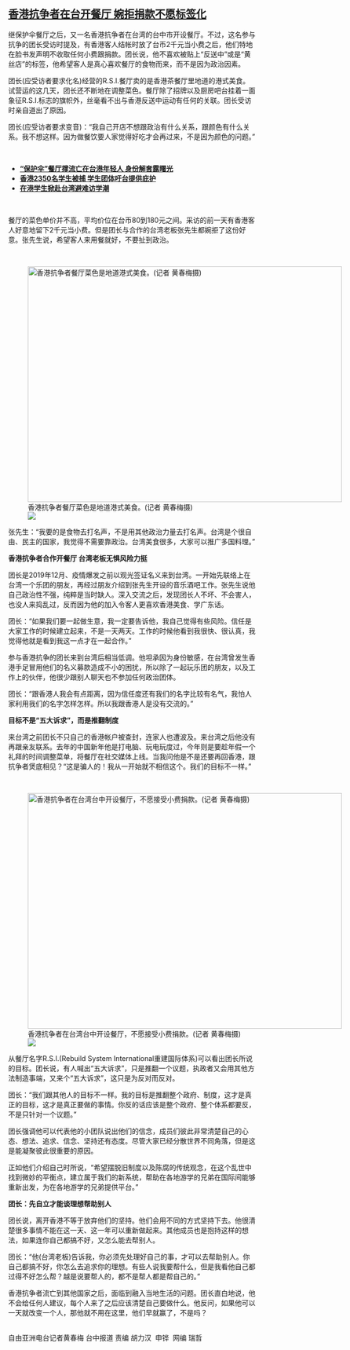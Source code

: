 <!--1613060415000-->
[香港抗争者在台开餐厅 婉拒捐款不愿标签化](https://www.rfa.org/mandarin/yataibaodao/gangtai/hcm-02112021064038.html)
------

<p></p><p>继保护伞餐厅之后，又一名香港抗争者在台湾的台中市开设餐厅。不过，这名参与抗争的团长受访时提及，有香港客人结帐时放了台币2千元当小费之后，他们特地在脸书发声明不收取任何小费跟捐款。团长说，他不喜欢被贴上“反送中”或是“黄丝店”的标签，他希望客人是真心喜欢餐厅的食物而来，而不是因为政治因素。</p><p>团长(应受访者要求化名)经营的R.S.I.餐厅卖的是香港茶餐厅里地道的港式美食。试营运的这几天，团长还不断地在调整菜色。餐厅除了招牌以及厨房吧台挂着一面象征R.S.I.标志的旗帜外，丝毫看不出与香港反送中运动有任何的关联。团长受访时亲自道出了原因。</p><p>团长(应受访者要求变音)：“我自己开店不想跟政治有什么关系，跟颜色有什么关系。我不想这样。因为做餐饮要人家觉得好吃才会再过来，不是因为颜色的问题。”</p><p><br/></p><ul><li><strong><a href="https://www.rfa.org/mandarin/yataibaodao/gangtai/hcm1-04232020081517.html">“保护伞”餐厅撑流亡在台港年轻人 身份解套露曙光</a></strong></li><li><strong><a class="external-link" href="http://www.rfa.org/mandarin/yataibaodao/gangtai/hcm2-12032019122856.html">香港2350名学生被捕 学生团体吁台提供庇护 </a></strong></li><li><strong><a class="external-link" href="http://www.rfa.org/mandarin/yataibaodao/gangtai/hx1-11212019112614.html">在港学生掀赴台湾避难访学潮</a></strong></li></ul><p><br/></p><p>餐厅的菜色单价并不高，平均价位在台币80到180元之间。采访的前一天有香港客人好意地留下2千元当小费。但是团长与合作的台湾老板张先生都婉拒了这份好意。张先生说，希望客人来用餐就好，不要扯到政治。</p><p><br/></p><p><figure class="image-richtext image-inline captioned" style="width:640px;"><img alt="香港抗争者餐厅菜色是地道港式美食。(记者 黄春梅摄)" height="480" src="https://www.rfa.org/mandarin/yataibaodao/gangtai/hcm-02112021064038.html/4e09.jpeg/@@images/094d0866-8a00-4ba9-ab29-41a42b75bb08.jpeg" title="三.jpeg" width="640"/><figcaption class="image-caption">香港抗争者餐厅菜色是地道港式美食。(记者 黄春梅摄)</figcaption><small></small><div id="zoomattribute"><a data-caption="香港抗争者餐厅菜色是地道港式美食。(记者 黄春梅摄)" data-fancybox="" href="https://www.rfa.org/mandarin/yataibaodao/gangtai/hcm-02112021064038.html/4e09.jpeg" id="single_image" title="香港抗争者餐厅菜色是地道港式美食。(记者 黄春梅摄)"><img src="/++plone++rfa-resources/img/icon-zoom.png"/></a></div></figure></p><p>张先生：“我要的是食物去打名声，不是用其他政治力量去打名声。台湾是个很自由、民主的国家，我觉得不需要靠政治。台湾美食很多，大家可以推广多国料理。”</p><p><strong>香港抗争者合作开餐厅 台湾老板无惧风险力挺</strong></p><p>团长是2019年12月、疫情爆发之前以观光签证名义来到台湾。一开始先联络上在台湾一个乐团的朋友，再经过朋友介绍到张先生开设的音乐酒吧工作。张先生说他自己政治性不强，纯粹是当时缺人。深入交流之后，发现团长人不坏、不会害人，也没人来捣乱过，反而因为他的加入令客人更喜欢香港美食、学广东话。</p><p>团长：“如果我们要一起做生意，我一定要告诉他，我自己觉得有些风险。信任是大家工作的时候建立起来，不是一天两天。工作的时候他看到我很快、很认真，我觉得他就是看到我这一点才在一起合作。”</p><p>参与香港抗争的团长来到台湾后相当低调。他坦承因为身份敏感，在台湾曾发生香港手足冒用他们的名义募款造成不小的困扰，所以除了一起玩乐团的朋友，以及工作上的伙伴，他很少跟别人聊天也不参加任何政治团体。</p><p>团长：“跟香港人我会有点距离，因为信任度还有我们的名字比较有名气，我怕人家利用我们的名字怎样怎样。所以我跟香港人是没有交流的。”</p><p><strong>目标不是“五大诉求”，而是推翻制度</strong></p><p>来台湾之前团长不只自己的香港帐户被查封，连家人也遭波及。来台湾之后他没有再跟亲友联系。去年的中国新年他是打电脑、玩电玩度过，今年则是要趁年假一个礼拜的时间调整菜单，将餐厅在社交媒体上线。当我问他是不是还要再回香港，跟抗争者煲底相见？“这是骗人的！我从一开始就不相信这个。我们的目标不一样。”</p><p><br/></p><p><figure class="image-richtext image-inline captioned" style="width:640px;"><img alt="香港抗争者在台湾台中开设餐厅，不愿接受小费捐款。(记者 黄春梅摄)" height="480" src="https://www.rfa.org/mandarin/yataibaodao/gangtai/hcm-02112021064038.html/57168aaa4e00.jpeg/@@images/364814d8-5089-4662-a9e9-d33256477af9.jpeg" title="圖說一.jpeg" width="640"/><figcaption class="image-caption">香港抗争者在台湾台中开设餐厅，不愿接受小费捐款。(记者 黄春梅摄)</figcaption><small></small><div id="zoomattribute"><a data-caption="香港抗争者在台湾台中开设餐厅，不愿接受小费捐款。(记者 黄春梅摄)" data-fancybox="" href="https://www.rfa.org/mandarin/yataibaodao/gangtai/hcm-02112021064038.html/57168aaa4e00.jpeg" id="single_image" title="香港抗争者在台湾台中开设餐厅，不愿接受小费捐款。(记者 黄春梅摄)"><img src="/++plone++rfa-resources/img/icon-zoom.png"/></a></div></figure></p><p>从餐厅名字R.S.I.(Rebuild System International重建国际体系)可以看出团长所说的目标。团长说，有人喊出“五大诉求”，只是推翻一个议题，执政者又会用其他方法制造事端，又来个“五大诉求”，这只是为反对而反对。</p><p>团长：“我们跟其他人的目标不一样。我的目标是推翻整个政府、制度，这才是真正的目标，这才是真正要做的事情。你反的话应该是整个政府、整个体系都要反，不是只针对一个议题。”</p><p>团长强调他可以代表他的小团队说出他们的信念，成员们彼此非常清楚自己的心态、想法、追求、信念、坚持还有态度。尽管大家已经分散世界不同角落，但是这是能凝聚彼此很重要的原因。</p><p>正如他们介绍自己时所说，“希望摆脱旧制度以及陈腐的传统观念，在这个乱世中找到微妙的平衡点，建立属于我们的新系统，帮助在各地游学的兄弟在国际间能够重新出发，为在各地游学的兄弟提供平台。”</p><p><strong>团长：先自立才能谈理想帮助别人</strong></p><p>团长说，离开香港不等于放弃他们的坚持。他们会用不同的方式坚持下去。他很清楚很多事情不能在这一天、这一年可以重新做起来。其他成员也是抱持这样的想法，如果连你自己都搞不好，又怎么能去帮别人。</p><p>团长：“他(台湾老板)告诉我，你必须先处理好自己的事，才可以去帮助别人。你自己都搞不好，你怎么去追求你的理想。有些人说我要帮什么，但是我看他自己都过得不好怎么帮？越是说要帮人的，都不是帮人都是帮自己的。”</p><p>香港抗争者流亡到其他国家之后，面临到融入当地生活的问题。团长直白地说，他不会给任何人建议，每个人来了之后应该清楚自己要做什么。他反问，如果他可以一天就改变一个人，那他就不用在这里，他们早就赢了，不是吗？</p><p><br/>自由亚洲电台记者黄春梅 台中报道 责编 胡力汉  申铧  网编 瑞哲<strong></strong></p>
